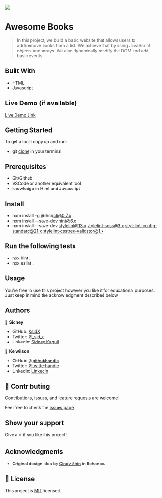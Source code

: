 ![](https://img.shields.io/badge/Microverse-blueviolet)

# Awesome Books

> In this project, we build a basic website that allows users to add/remove books from a list. We achieve that by using JavaScript objects and arrays. We also dynamically modify the DOM and add basic events.

## Built With

- HTML
- Javascript

## Live Demo (if available)

[Live Demo Link](https://xsidx.github.io/awesome-books/)

## Getting Started

To get a local copy up and run:

- git [clone](git@github.com:XsidX/awesome-books.git) in your terminal

## Prerequisites

- Git/Github
- VSCode or another equivalent tool
- knowledge in Html and Javascript

## Install

- npm install -g @lhci/cli@0.7.x
- npm install --save-dev hint@6.x
- npm install --save-dev stylelint@13.x stylelint-scss@3.x stylelint-config-standard@21.x stylelint-csstree-validator@1.x

## Run the following tests

- npx hint .
- npx eslint .

## Usage

You're free to use this project however you like it for educational purposes. Just keep in mind the acknowledgment described below

## Authors

👤 **Sidney**

- GitHub: [XsidX](https://github.com/XsidX)
- Twitter: [@\_sid_o](https://twitter.com/_sid_o_)
- LinkedIn: [Sidney Kaguli](https://www.linkedin.com/in/sidney-kaguli-0116801a6/)

👤 **Kelwilson**

- GitHub: [@githubhandle](https://github.com/kelwilson)
- Twitter: [@twitterhandle](https://twitter.com/BesongMaris)
- LinkedIn: [LinkedIn](https://linkedin.com/in/kelly-besong-b33074237)

## 🤝 Contributing

Contributions, issues, and feature requests are welcome!

Feel free to check the [issues page](../../issues/).

## Show your support

Give a ⭐️ if you like this project!

## Acknowledgments

- Original design idea by [Cindy Shin](https://www.behance.net/adagio07) in Behance.

## 📝 License

This project is [MIT](./MIT.md) licensed.
